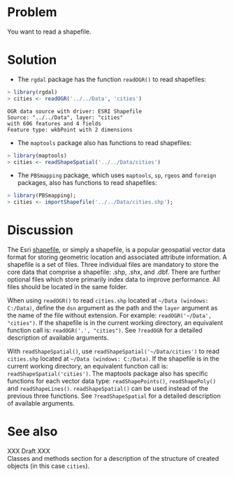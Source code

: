 

# Problem
You want to read a shapefile.

# Solution
* The ``rgdal`` package has the function ``readOGR()`` to read shapefiles:

```r
> library(rgdal)
> cities <- readOGR('../../Data', 'cities')
```

```
OGR data source with driver: ESRI Shapefile 
Source: "../../Data", layer: "cities"
with 606 features and 4 fields
Feature type: wkbPoint with 2 dimensions
```

* The ``maptools`` package also has functions to read shapefiles:

```r
> library(maptools)
> cities <- readShapeSpatial('../../Data/cities')
```

* The ``PBSmapping`` package, which uses ``maptools``, ``sp``, ``rgeos`` and ``foreign`` packages, also has functions to read shapefiles:

```r
> library(PBSmapping);
> cities <- importShapefile('../../Data/cities.shp');
```



# Discussion
The Esri [shapefile](http://en.wikipedia.org/wiki/Shapefile), or simply a shapefile, is a popular geospatial vector data format for storing geometric location and associated attribute information. A shapefile is a set of files. Three individual files are mandatory to store the core data that comprise a shapefile: .shp, .shx, and .dbf. There are further optional files which store primarily index data to improve performance. All files should be located in the same folder.  

When using ``readOGR()`` to read ``cities.shp`` located at ``~/Data (windows: C:/Data)``, define the ``dsn`` argument as the path and the ``layer`` argument as the name of the file without extension. For example: ``readOGR('~/Data', "cities")``. If the shapefile is in the current working directory, an equivalent function call is: ``readOGR('.', "cities")``. See ``?readOGR`` for a detailed description of available arguments.  

With ``readShapeSpatial()``, use ``readShapeSpatial('~/Data/cities')`` to read ``cities.shp`` located at ``~/Data (windows: C:/Data)``. If the shapefile is in the current working directory, an equivalent function call is: ``readShapeSpatial('cities')``. The maptools package also has specific functions for each vector data type: ``readShapePoints()``, ``readShapePoly()`` and ``readShapeLines()``. ``readShapeSpatial()`` can be used instead of the previous three functions. See ``?readShapeSpatial`` for a detailed description of available arguments.  

# See also
XXX Draft XXX  
Classes and methods section for a description of the structure of created objects (in this case ``cities``).   













